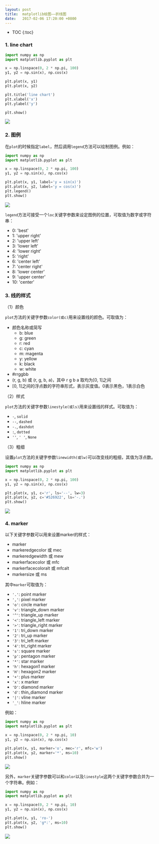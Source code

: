 ```yaml
---
layout: post
title:  matplotlib绘图——折线图
date:   2017-02-06 17:20:00 +0800
---
```


* TOC
{:toc}

### 1. line chart

```py
import numpy as np
import matplotlib.pyplot as plt

x = np.linspace(0, 2 * np.pi, 100)
y1, y2 = np.sin(x), np.cos(x)

plt.plot(x, y1)
plt.plot(x, y2)

plt.title('line chart')
plt.xlabel('x')
plt.ylabel('y')

plt.show()
```

![]({{site.baseurl}}/images/2017/02/06/line_1.png)

### 2. 图例

在`plot`的时候指定`label`，然后调用`legend`方法可以绘制图例。例如：

```py
import numpy as np
import matplotlib.pyplot as plt

x = np.linspace(0, 2 * np.pi, 100)
y1, y2 = np.sin(x), np.cos(x)

plt.plot(x, y1, label='y = sin(x)')
plt.plot(x, y2, label='y = cos(x)')
plt.legend()
plt.show()
```

![]({{site.baseurl}}/images/2017/02/06/line_2.png)

`legend`方法可接受一个`loc`关键字参数来设定图例的位置，可取值为数字或字符串：

- 0: 'best'
- 1: 'upper right'
- 2: 'upper left'
- 3: 'lower left'
- 4: 'lower right'
- 5: 'right'
- 6: 'center left'
- 7: 'center right'
- 8: 'lower center'
- 9: 'upper center'
- 10: 'center'

### 3. 线的样式

（1）颜色

`plot`方法的关键字参数`color(或c)`用来设置线的颜色。可取值为：

- 颜色名称或简写
    + b: blue
    + g: green
    + r: red
    + c: cyan
    + m: magenta
    + y: yellow
    + k: black
    + w: white
- #rrggbb
- (r, g, b) 或 (r, g, b, a)，其中 r g b a 取均为[0, 1]之间
- [0, 1]之间的浮点数的字符串形式，表示灰度值。0表示黑色，1表示白色

（2）样式

`plot`方法的关键字参数`linestyle(或ls)`用来设置线的样式。可取值为：

- `-`, `solid`
- `--`, `dashed`
- `-.`, `dashdot`
- `:`, `dotted`
- `''`, `' '`, `None`

（3）粗细

设置`plot`方法的关键字参数`linewidth(或lw)`可以改变线的粗细，其值为浮点数。

```py
import numpy as np
import matplotlib.pyplot as plt

x = np.linspace(0, 2 * np.pi, 100)
y1, y2 = np.sin(x), np.cos(x)

plt.plot(x, y1, c='r', ls='--', lw=3)
plt.plot(x, y2, c='#526922', ls='-.')
plt.show()
```

![]({{site.baseurl}}/images/2017/02/06/line_3.png)

### 4. marker

以下关键字参数可以用来设置marker的样式：

- marker
- markeredgecolor 或 mec
- markeredgewidth 或 mew
- markerfacecolor 或 mfc
- markerfacecoloralt 或 mfcalt
- markersize 或 ms

其中`marker`可取值为：

- `'.'`: point marker
- `','`: pixel marker
- `'o'`: circle marker
- `'v'`: triangle_down marker
- `'^'`: triangle_up marker
- `'<'`: triangle_left marker
- `'>'`: triangle_right marker
- `'1'`: tri_down marker
- `'2'`: tri_up marker
- `'3'`: tri_left marker
- `'4'`: tri_right marker
- `'s'`: square marker
- `'p'`: pentagon marker
- `'*'`: star marker
- `'h'`: hexagon1 marker
- `'H'`: hexagon2 marker
- `'+'`: plus marker
- `'x'`: x marker
- `'D'`: diamond marker
- `'d'`: thin_diamond marker
- `'|'`: vline marker
- `'_'`: hline marker

例如：

```py
import numpy as np
import matplotlib.pyplot as plt

x = np.linspace(0, 2 * np.pi, 10)
y1, y2 = np.sin(x), np.cos(x)

plt.plot(x, y1, marker='o', mec='r', mfc='w')
plt.plot(x, y2, marker='*', ms=10)
plt.show()
```

![]({{site.baseurl}}/images/2017/02/06/line_4.png)

另外，`marker`关键字参数可以和`color`以及`linestyle`这两个关键字参数合并为一个字符串。例如：

```py
import numpy as np
import matplotlib.pyplot as plt

x = np.linspace(0, 2 * np.pi, 10)
y1, y2 = np.sin(x), np.cos(x)

plt.plot(x, y1, 'ro-')
plt.plot(x, y2, 'g*:', ms=10)
plt.show()
```

![]({{site.baseurl}}/images/2017/02/06/line_5.png)
